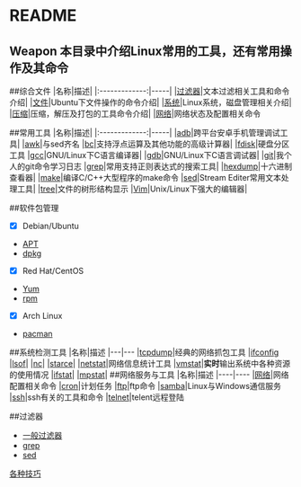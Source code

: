 README
======
Weapon
本目录中介绍Linux常用的工具，还有常用操作及其命令
------
##综合文件
|名称|描述|
|:-------------:|-----|
|[过滤器](Filter.md)|文本过滤相关工具和命令介绍|
|[文件](File.md)|Ubuntu下文件操作的命令介绍|
|[系统](System.md)|Linux系统，磁盘管理相关介绍|
|[压缩](Compress.md)|压缩，解压及打包的工具命令介绍|
|[网络](Net.md)|网络状态及配置相关命令

##常用工具
|名称|描述|
|:-------------:|-----|
|[adb](adb.md)|跨平台安卓手机管理调试工具|
|[awk](awk.md)|与sed齐名
|[bc](bc.md)|支持浮点运算及其他功能的高级计算器|
|[fdisk](fdisk.md)|硬盘分区工具
|[gcc](gcc.md)|GNU/Linux下C语言编译器|
|[gdb](gdb.md)|GNU/Linux下C语言调试器|
|[git](git.md)|我个人的git命令学习日志
|[grep](grep.md)|常用支持正则表达式的搜索工具|
|[hexdump](hexdump.md)|十六进制查看器|
|[make](make.md)|编译C/C++大型程序的make命令
|[sed](sed.md)|Stream Editer常用文本处理工具|
|[tree](tree.md)|文件的树形结构显示
|[Vim](vim.md)|Unix/Linux下强大的编辑器|

##软件包管理
- [x] Debian/Ubuntu
* [APT](APT.md)
* [dpkg](dpkg)
- [x] Red Hat/CentOS
* [Yum](Yum.md)
* [rpm](rpm.md)
- [x] Arch Linux
* [pacman](pacman.md)

##系统检测工具
|名称|描述
|---|---
|[tcpdump](tcpdump.md)|经典的网络抓包工具
|[ifconfig](ifconfig.md)
|[lsof](lsof.md)|
|[nc](nc.md)|
|[starce](starce.md)|
|[netstat](netstat.md)|网络信息统计工具
|[vmstat](vmstat.md)|**实时**输出系统中各种资源的使用情况
|[ifstat](ifstat.md)|
|[mpstat](mpstat.md)|
##网络服务与工具
|名称|描述
|----|----
|[网络](Net.md)|网络配置相关命令
|[cron](cron.md)|计划任务
|[ftp](ftp)|ftp命令
|[samba](samba)|Linux与Windows通信服务
|[ssh](ssh)|ssh有关的工具和命令
|[telnet](telnet.md)|telent远程登陆

##过滤器
* [一般过滤器](Filter.md)
* [grep](grep.md)
* [sed](sed.md)

[各种技巧](Tips.md)
